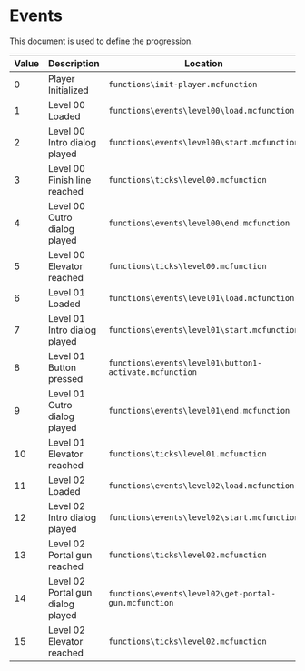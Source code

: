 # Events
This document is used to define the progression.

| Value | Description                       | Location |
| ----- | --------------------------------- | -------- |
| 0     | Player Initialized                | `functions\init-player.mcfunction` |
| 1     | Level 00 Loaded                   | `functions\events\level00\load.mcfunction` |
| 2     | Level 00 Intro dialog played      | `functions\events\level00\start.mcfunction` |
| 3     | Level 00 Finish line reached      | `functions\ticks\level00.mcfunction` |
| 4     | Level 00 Outro dialog played      | `functions\events\level00\end.mcfunction` |
| 5     | Level 00 Elevator reached         | `functions\ticks\level00.mcfunction` |
| 6     | Level 01 Loaded                   | `functions\events\level01\load.mcfunction` |
| 7     | Level 01 Intro dialog played      | `functions\events\level01\start.mcfunction` |
| 8     | Level 01 Button pressed           | `functions\events\level01\button1-activate.mcfunction` |
| 9     | Level 01 Outro dialog played      | `functions\events\level01\end.mcfunction` |
| 10    | Level 01 Elevator reached         | `functions\ticks\level01.mcfunction` |
| 11    | Level 02 Loaded                   | `functions\events\level02\load.mcfunction` |
| 12    | Level 02 Intro dialog played      | `functions\events\level02\start.mcfunction` |
| 13    | Level 02 Portal gun reached       | `functions\ticks\level02.mcfunction` |
| 14    | Level 02 Portal gun dialog played | `functions\events\level02\get-portal-gun.mcfunction` |
| 15    | Level 02 Elevator reached         | `functions\ticks\level02.mcfunction` |
